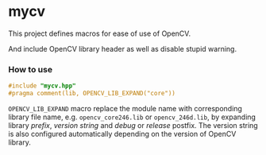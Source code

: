 mycv
====

This project defines macros for ease of use of OpenCV.

And include OpenCV library header as well as disable stupid warning.

### How to use

```cpp
#include "mycv.hpp"
#pragma comment(lib, OPENCV_LIB_EXPAND("core"))
```

`OPENCV_LIB_EXPAND` macro replace the module name with corresponding
library file name, e.g. `opencv_core246.lib` or `opencv_246d.lib`, by
expanding library *prefix*, *version string* and *debug* or *release* postfix.
The version string is also configured automatically depending on the 
version of OpenCV library.
